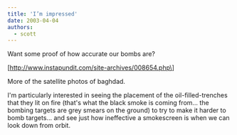 ```yaml
---
title: 'I’m impressed'
date: 2003-04-04
authors:
  - scott
---
```


Want some proof of how accurate our bombs are?

\[http://www.instapundit.com/site-archives/008654.php\]

More of the satellite photos of baghdad.

I'm particularly interested in seeing the placement of the oil-filled-trenches that they lit on fire (that's what the black smoke is coming from... the bombing targets are grey smears on the ground) to try to make it harder to bomb targets... and see just how ineffective a smokescreen is when we can look down from orbit.
